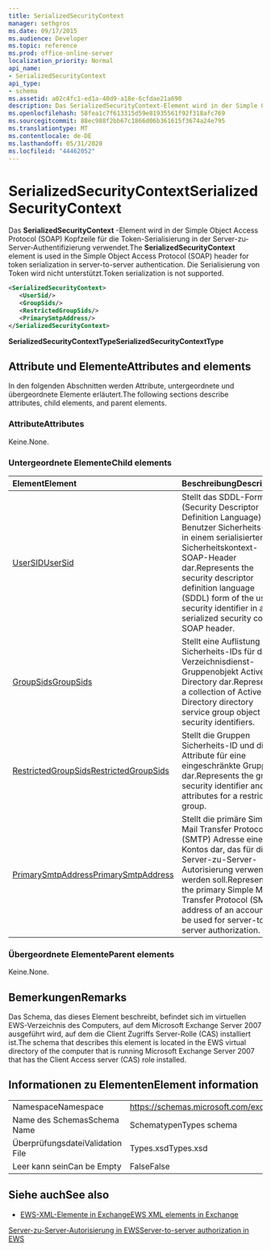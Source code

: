 ```yaml
---
title: SerializedSecurityContext
manager: sethgros
ms.date: 09/17/2015
ms.audience: Developer
ms.topic: reference
ms.prod: office-online-server
localization_priority: Normal
api_name:
- SerializedSecurityContext
api_type:
- schema
ms.assetid: a02c4fc1-ed1a-40d9-a18e-6cfdae21a690
description: Das SerializedSecurityContext-Element wird in der Simple Object Access Protocol (SOAP) Kopfzeile für die Token-Serialisierung in der Server-zu-Server-Authentifizierung verwendet. Die Serialisierung von Token wird nicht unterstützt.
ms.openlocfilehash: 58fea1c7f613315d59e81935561f92f318afc769
ms.sourcegitcommit: 88ec988f2bb67c1866d06b361615f3674a24e795
ms.translationtype: MT
ms.contentlocale: de-DE
ms.lasthandoff: 05/31/2020
ms.locfileid: "44462052"
---
```

# <a name="serializedsecuritycontext"></a><span data-ttu-id="4e1e6-104">SerializedSecurityContext</span><span class="sxs-lookup"><span data-stu-id="4e1e6-104">SerializedSecurityContext</span></span>

<span data-ttu-id="4e1e6-105">Das **SerializedSecurityContext** -Element wird in der Simple Object Access Protocol (SOAP) Kopfzeile für die Token-Serialisierung in der Server-zu-Server-Authentifizierung verwendet.</span><span class="sxs-lookup"><span data-stu-id="4e1e6-105">The **SerializedSecurityContext** element is used in the Simple Object Access Protocol (SOAP) header for token serialization in server-to-server authentication.</span></span> <span data-ttu-id="4e1e6-106">Die Serialisierung von Token wird nicht unterstützt.</span><span class="sxs-lookup"><span data-stu-id="4e1e6-106">Token serialization is not supported.</span></span> 
  
```xml
<SerializedSecurityContext>
   <UserSid/>
   <GroupSids/>
   <RestrictedGroupSids/>
   <PrimarySmtpAddress/>
</SerializedSecurityContext>
```

 <span data-ttu-id="4e1e6-107">**SerializedSecurityContextType**</span><span class="sxs-lookup"><span data-stu-id="4e1e6-107">**SerializedSecurityContextType**</span></span>
## <a name="attributes-and-elements"></a><span data-ttu-id="4e1e6-108">Attribute und Elemente</span><span class="sxs-lookup"><span data-stu-id="4e1e6-108">Attributes and elements</span></span>

<span data-ttu-id="4e1e6-109">In den folgenden Abschnitten werden Attribute, untergeordnete und übergeordnete Elemente erläutert.</span><span class="sxs-lookup"><span data-stu-id="4e1e6-109">The following sections describe attributes, child elements, and parent elements.</span></span>
  
### <a name="attributes"></a><span data-ttu-id="4e1e6-110">Attribute</span><span class="sxs-lookup"><span data-stu-id="4e1e6-110">Attributes</span></span>

<span data-ttu-id="4e1e6-111">Keine.</span><span class="sxs-lookup"><span data-stu-id="4e1e6-111">None.</span></span>
  
### <a name="child-elements"></a><span data-ttu-id="4e1e6-112">Untergeordnete Elemente</span><span class="sxs-lookup"><span data-stu-id="4e1e6-112">Child elements</span></span>

|<span data-ttu-id="4e1e6-113">**Element**</span><span class="sxs-lookup"><span data-stu-id="4e1e6-113">**Element**</span></span>|<span data-ttu-id="4e1e6-114">**Beschreibung**</span><span class="sxs-lookup"><span data-stu-id="4e1e6-114">**Description**</span></span>|
|:-----|:-----|
|[<span data-ttu-id="4e1e6-115">UserSID</span><span class="sxs-lookup"><span data-stu-id="4e1e6-115">UserSid</span></span>](usersid.md) <br/> |<span data-ttu-id="4e1e6-116">Stellt das SDDL-Formular (Security Descriptor Definition Language) der Benutzer Sicherheits-ID in einem serialisierten Sicherheitskontext-SOAP-Header dar.</span><span class="sxs-lookup"><span data-stu-id="4e1e6-116">Represents the security descriptor definition language (SDDL) form of the user security identifier in a serialized security context SOAP header.</span></span>  <br/> |
|[<span data-ttu-id="4e1e6-117">GroupSids</span><span class="sxs-lookup"><span data-stu-id="4e1e6-117">GroupSids</span></span>](groupsids.md) <br/> |<span data-ttu-id="4e1e6-118">Stellt eine Auflistung von Sicherheits-IDs für das Verzeichnisdienst-Gruppenobjekt Active Directory dar.</span><span class="sxs-lookup"><span data-stu-id="4e1e6-118">Represents a collection of Active Directory directory service group object security identifiers.</span></span>  <br/> |
|[<span data-ttu-id="4e1e6-119">RestrictedGroupSids</span><span class="sxs-lookup"><span data-stu-id="4e1e6-119">RestrictedGroupSids</span></span>](restrictedgroupsids.md) <br/> |<span data-ttu-id="4e1e6-120">Stellt die Gruppen Sicherheits-ID und die Attribute für eine eingeschränkte Gruppe dar.</span><span class="sxs-lookup"><span data-stu-id="4e1e6-120">Represents the group security identifier and attributes for a restricted group.</span></span>  <br/> |
|[<span data-ttu-id="4e1e6-121">PrimarySmtpAddress</span><span class="sxs-lookup"><span data-stu-id="4e1e6-121">PrimarySmtpAddress</span></span>](primarysmtpaddress.md) <br/> |<span data-ttu-id="4e1e6-122">Stellt die primäre Simple Mail Transfer Protocol (SMTP) Adresse eines Kontos dar, das für die Server-zu-Server-Autorisierung verwendet werden soll.</span><span class="sxs-lookup"><span data-stu-id="4e1e6-122">Represents the primary Simple Mail Transfer Protocol (SMTP) address of an account to be used for server-to-server authorization.</span></span>  <br/> |
   
### <a name="parent-elements"></a><span data-ttu-id="4e1e6-123">Übergeordnete Elemente</span><span class="sxs-lookup"><span data-stu-id="4e1e6-123">Parent elements</span></span>

<span data-ttu-id="4e1e6-124">Keine.</span><span class="sxs-lookup"><span data-stu-id="4e1e6-124">None.</span></span>
  
## <a name="remarks"></a><span data-ttu-id="4e1e6-125">Bemerkungen</span><span class="sxs-lookup"><span data-stu-id="4e1e6-125">Remarks</span></span>

<span data-ttu-id="4e1e6-126">Das Schema, das dieses Element beschreibt, befindet sich im virtuellen EWS-Verzeichnis des Computers, auf dem Microsoft Exchange Server 2007 ausgeführt wird, auf dem die Client Zugriffs Server-Rolle (CAS) installiert ist.</span><span class="sxs-lookup"><span data-stu-id="4e1e6-126">The schema that describes this element is located in the EWS virtual directory of the computer that is running Microsoft Exchange Server 2007 that has the Client Access server (CAS) role installed.</span></span>
  
## <a name="element-information"></a><span data-ttu-id="4e1e6-127">Informationen zu Elementen</span><span class="sxs-lookup"><span data-stu-id="4e1e6-127">Element information</span></span>

|||
|:-----|:-----|
|<span data-ttu-id="4e1e6-128">Namespace</span><span class="sxs-lookup"><span data-stu-id="4e1e6-128">Namespace</span></span>  <br/> |https://schemas.microsoft.com/exchange/services/2006/types  <br/> |
|<span data-ttu-id="4e1e6-129">Name des Schemas</span><span class="sxs-lookup"><span data-stu-id="4e1e6-129">Schema Name</span></span>  <br/> |<span data-ttu-id="4e1e6-130">Schematypen</span><span class="sxs-lookup"><span data-stu-id="4e1e6-130">Types schema</span></span>  <br/> |
|<span data-ttu-id="4e1e6-131">Überprüfungsdatei</span><span class="sxs-lookup"><span data-stu-id="4e1e6-131">Validation File</span></span>  <br/> |<span data-ttu-id="4e1e6-132">Types.xsd</span><span class="sxs-lookup"><span data-stu-id="4e1e6-132">Types.xsd</span></span>  <br/> |
|<span data-ttu-id="4e1e6-133">Leer kann sein</span><span class="sxs-lookup"><span data-stu-id="4e1e6-133">Can be Empty</span></span>  <br/> |<span data-ttu-id="4e1e6-134">False</span><span class="sxs-lookup"><span data-stu-id="4e1e6-134">False</span></span>  <br/> |
   
## <a name="see-also"></a><span data-ttu-id="4e1e6-135">Siehe auch</span><span class="sxs-lookup"><span data-stu-id="4e1e6-135">See also</span></span>



- [<span data-ttu-id="4e1e6-136">EWS-XML-Elemente in Exchange</span><span class="sxs-lookup"><span data-stu-id="4e1e6-136">EWS XML elements in Exchange</span></span>](ews-xml-elements-in-exchange.md)


[<span data-ttu-id="4e1e6-137">Server-zu-Server-Autorisierung in EWS</span><span class="sxs-lookup"><span data-stu-id="4e1e6-137">Server-to-server authorization in EWS</span></span>](https://msdn.microsoft.com/library/f1610a20-672d-448b-8c00-5b0fbcaf31cb%28Office.15%29.aspx)

